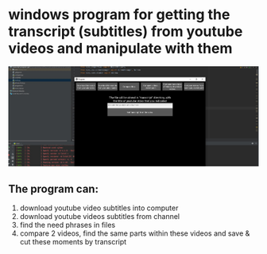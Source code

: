 # windows program for getting the transcript (subtitles) from youtube videos and manipulate with them
![preview](preview.jpg)

## The program can:

1. download youtube video subtitles into computer
2. download youtube videos subtitles from channel
3. find the need phrases in files
4. compare 2 videos, find the same parts within these videos and save & cut these moments by transcript